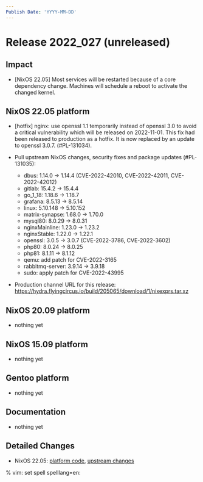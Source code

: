 ```yaml
---
Publish Date: 'YYYY-MM-DD'
---
```


# Release 2022_027 (unreleased)

## Impact

- \[NixOS 22.05\] Most services will be restarted because of a core dependency
   change. Machines will schedule a reboot to activate the changed kernel.

## NixOS 22.05 platform

- [hotfix] nginx: use openssl 1.1 temporarily instead of openssl 3.0 to avoid
  a critical vulnerability which will be released on 2022-11-01. This fix had
  been released to production as a hotfix. It is now replaced by an update to
  openssl 3.0.7. (#PL-131034).
- Pull upstream NixOS changes, security fixes and package updates (#PL-131035):

  - dbus: 1.14.0 -> 1.14.4 (CVE-2022-42010, CVE-2022-42011, CVE-2022-42012)
  - gitlab: 15.4.2 -> 15.4.4
  - go_1_18: 1.18.6 -> 1.18.7
  - grafana: 8.5.13 -> 8.5.14
  - linux: 5.10.148 -> 5.10.152
  - matrix-synapse: 1.68.0 -> 1.70.0
  - mysql80: 8.0.29 -> 8.0.31
  - nginxMainline: 1.23.0 -> 1.23.2
  - nginxStable: 1.22.0 -> 1.22.1
  - openssl: 3.0.5 -> 3.0.7 (CVE-2022-3786, CVE-2022-3602)
  - php80: 8.0.24 -> 8.0.25
  - php81: 8.1.11 -> 8.1.12
  - qemu: add patch for CVE-2022-3165
  - rabbitmq-server: 3.9.14 -> 3.9.18
  - sudo: apply patch for CVE-2022-43995

- Production channel URL for this release: https://hydra.flyingcircus.io/build/205065/download/1/nixexprs.tar.xz

## NixOS 20.09 platform

- nothing yet

## NixOS 15.09 platform

- nothing yet

## Gentoo platform

- nothing yet

## Documentation

- nothing yet

## Detailed Changes

- NixOS 22.05: [platform code](https://github.com/flyingcircusio/fc-nixos/compare/fc/r2022_026/22.05...af0419856fab1fe8f13a8632d759a9b66eb24bc9),
  [upstream changes](https://github.com/flyingcircusio/nixpkgs/compare/28678fc261b58453e2c64b70c838b70d8c11fc38...fdb6f647b03d2099e2ca943b69895bd5f1dceb00)


% vim: set spell spelllang=en:

